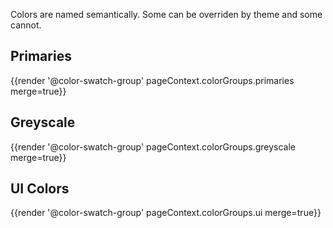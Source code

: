 Colors are named semantically. Some can be overriden by theme and some cannot.

## Primaries

{{render '@color-swatch-group' pageContext.colorGroups.primaries merge=true}}

## Greyscale

{{render '@color-swatch-group' pageContext.colorGroups.greyscale merge=true}}

## UI Colors

{{render '@color-swatch-group' pageContext.colorGroups.ui merge=true}}
